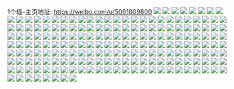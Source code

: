 1个瑶-主页地址: https://weibo.com/u/5061009800 
![](https://wx4.sinaimg.cn/mw2000/005wvtQkgy1h9543j2v9dj32c03401l2.jpg) 
![](https://wx4.sinaimg.cn/mw2000/005wvtQkgy1h9543b3mlij32c03401kz.jpg) 
![](https://wx4.sinaimg.cn/mw2000/005wvtQkgy1h9543qfuyxj32c0340u12.jpg) 
![](https://wx4.sinaimg.cn/mw2000/005wvtQkgy1h9543uezvwj31r02c0u0z.jpg) 
![](https://wx4.sinaimg.cn/mw2000/005wvtQkgy1h954402aa9j32c03407wk.jpg) 
![](https://wx4.sinaimg.cn/mw2000/005wvtQkgy1h95443xydbj31r0340x6t.jpg) 
![](https://wx4.sinaimg.cn/mw2000/005wvtQkgy1h95449gqnej31qz33zhdx.jpg) 
![](https://wx4.sinaimg.cn/mw2000/005wvtQkgy1h9544c8h6vj31oe2zf7wi.jpg) 
![](https://wx4.sinaimg.cn/mw2000/005wvtQkgy1h9544euch6j31sc2dsx6r.jpg) 
![](https://wx4.sinaimg.cn/mw2000/005wvtQkgy1h905lcptwsj323u35s1l1.jpg) 
![](https://wx4.sinaimg.cn/mw2000/005wvtQkgy1h905livbdpj322m33ynph.jpg) 
![](https://wx4.sinaimg.cn/mw2000/005wvtQkgy1h905ln8a2cj321y32ye84.jpg) 
![](https://wx4.sinaimg.cn/mw2000/005wvtQkgy1h905l6wezjj32213321l0.jpg) 
![](https://wx4.sinaimg.cn/mw2000/005wvtQkly1h8yq8tx7i8j32c03401l0.jpg) 
![](https://wx4.sinaimg.cn/mw2000/005wvtQkly1h8yq8xrhurj32c0340u10.jpg) 
![](https://wx4.sinaimg.cn/mw2000/005wvtQkly1h8yq91pll8j32c0340qv9.jpg) 
![](https://wx4.sinaimg.cn/mw2000/005wvtQkly1h8yq8rbj93j31sc2ds1l1.jpg) 
![](https://wx4.sinaimg.cn/mw2000/005wvtQkly1h8yq9au3l7j31o02yox6s.jpg) 
![](https://wx4.sinaimg.cn/mw2000/005wvtQkly1h8yq9e1uzsj31sc2dshdw.jpg) 
![](https://wx4.sinaimg.cn/mw2000/005wvtQkly1h8yq9hfz3rj32c0340qv9.jpg) 
![](https://wx4.sinaimg.cn/mw2000/005wvtQkly1h8yq9kpn8aj32c0340b2a.jpg) 
![](https://wx4.sinaimg.cn/mw2000/005wvtQkly1h8yq9p90euj32d6340npl.jpg) 
![](https://wx4.sinaimg.cn/mw2000/005wvtQkly1h8yq112niaj326e2wj4qq.jpg) 
![](https://wx4.sinaimg.cn/mw2000/005wvtQkly1h8tbmo45lij31pq31rkjn.jpg) 
![](https://wx4.sinaimg.cn/mw2000/005wvtQkly1h8tbks3tguj32c0340qv7.jpg) 
![](https://wx4.sinaimg.cn/mw2000/005wvtQkly1h8tbp7ocmkj31ot303x6r.jpg) 
![](https://wx4.sinaimg.cn/mw2000/005wvtQkly1h8tbqm8jxwj31c82drx6q.jpg) 
![](https://wx4.sinaimg.cn/mw2000/005wvtQkly1h8tbn724ecj30sg23uu0x.jpg) 
![](https://wx4.sinaimg.cn/mw2000/005wvtQkly1h8tbqyk6zuj31c82dq1ky.jpg) 
![](https://wx4.sinaimg.cn/mw2000/005wvtQkgy1h8oznl4j3wj30zo0n7n0a.jpg) 
![](https://wx4.sinaimg.cn/mw2000/005wvtQkgy1h8nwdnx6bfj30y81a4aok.jpg) 
![](https://wx4.sinaimg.cn/mw2000/005wvtQkgy1h8j1j1jhe8j31s135rx6r.jpg) 
![](https://wx4.sinaimg.cn/mw2000/005wvtQkgy1h8j1j5jv2nj31s035qkjn.jpg) 
![](https://wx4.sinaimg.cn/mw2000/005wvtQkgy1h8j1j9hgcmj31r535q1l1.jpg) 
![](https://wx4.sinaimg.cn/mw2000/005wvtQkgy1h8j1iy3y3cj31rz35s4qr.jpg) 
![](https://wx4.sinaimg.cn/mw2000/005wvtQkgy1h8j1jebujpj31s135r1l2.jpg) 
![](https://wx4.sinaimg.cn/mw2000/005wvtQkgy1h8foy9aqkoj325z2vy7wk.jpg) 
![](https://wx4.sinaimg.cn/mw2000/005wvtQkgy1h8foy65masj327g2xyqv8.jpg) 
![](https://wx4.sinaimg.cn/mw2000/005wvtQkgy1h8foycjd1pj32913014qs.jpg) 
![](https://wx4.sinaimg.cn/mw2000/005wvtQkgy1h88jkpd01lj30u01t20za.jpg) 
![](https://wx4.sinaimg.cn/mw2000/005wvtQkgy1h85b5j88imj30u01hcwt1.jpg) 
![](https://wx4.sinaimg.cn/mw2000/005wvtQkgy1h85b5jpy70j30u01hck7b.jpg) 
![](https://wx4.sinaimg.cn/mw2000/005wvtQkgy1h7ycf0fl62j30u01hfgvk.jpg) 
![](https://wx4.sinaimg.cn/mw2000/005wvtQkgy1h7yceytkqdj30u01hfwqf.jpg) 
![](https://wx4.sinaimg.cn/mw2000/005wvtQkgy1h7ycf184jkj30u01hcgve.jpg) 
![](https://wx4.sinaimg.cn/mw2000/005wvtQkgy1h7uwob41c2j30u0140q8j.jpg) 
![](https://wx4.sinaimg.cn/mw2000/005wvtQkgy1h7uwobh0qrj30u0153ak8.jpg) 
![](https://wx4.sinaimg.cn/mw2000/005wvtQkgy1h7uwoaq5gqj30u01hctke.jpg) 
![](https://wx4.sinaimg.cn/mw2000/005wvtQkgy1h7uwobu52mj30u01hcgyy.jpg) 
![](https://wx4.sinaimg.cn/mw2000/005wvtQkgy1h7tnoiiprdj30ue0u040g.jpg) 
![](https://wx4.sinaimg.cn/mw2000/005wvtQkgy1h7tmwidjf4j30u01hc7es.jpg) 
![](https://wx4.sinaimg.cn/mw2000/005wvtQkgy1h7tmwit8xoj30u01hcqdh.jpg) 
![](https://wx4.sinaimg.cn/mw2000/005wvtQkgy1h7tmwjaltcj30u01hd496.jpg) 
![](https://wx4.sinaimg.cn/mw2000/005wvtQkgy1h7tmwjpeccj30u01hdqdp.jpg) 
![](https://wx4.sinaimg.cn/mw2000/005wvtQkgy1h7oxd7t2w8j30u01hbk0t.jpg) 
![](https://wx4.sinaimg.cn/mw2000/005wvtQkgy1h7oxd87s9gj30u01hdk1b.jpg) 
![](https://wx4.sinaimg.cn/mw2000/005wvtQkgy1h7oxd8mgvij30u0140gv8.jpg) 
![](https://wx4.sinaimg.cn/mw2000/005wvtQkgy1h7oxd90ag9j30u0147jzt.jpg) 
![](https://wx4.sinaimg.cn/mw2000/005wvtQkgy1h7oxd9fzjuj30u01hd7f8.jpg) 
![](https://wx4.sinaimg.cn/mw2000/005wvtQkgy1h7oxda7h21j30u0140jzb.jpg) 
![](https://wx4.sinaimg.cn/mw2000/005wvtQkgy1h7oxdasattj30u01ie7f2.jpg) 
![](https://wx4.sinaimg.cn/mw2000/005wvtQkgy1h7oxd7883wj30u01hdn8f.jpg) 
![](https://wx4.sinaimg.cn/mw2000/005wvtQkgy1h7oxdb7yrrj30u0140k0u.jpg) 
![](https://wx4.sinaimg.cn/mw2000/005wvtQkgy1h7i0uy982pj31mc25s4qp.jpg) 
![](https://wx4.sinaimg.cn/mw2000/005wvtQkgy1h7i0v6j8ahj30u01hcjya.jpg) 
![](https://wx4.sinaimg.cn/mw2000/005wvtQkgy1h7i13ero4sj31ht1htnjv.jpg) 
![](https://wx4.sinaimg.cn/mw2000/005wvtQkgy1h7i13i8oduj30cp0db40h.jpg) 
![](https://wx4.sinaimg.cn/mw2000/005wvtQkgy1h7i0jnietij323u35skjm.jpg) 
![](https://wx4.sinaimg.cn/mw2000/005wvtQkgy1h7i0jqca9wj323t35su0x.jpg) 
![](https://wx4.sinaimg.cn/mw2000/005wvtQkgy1h7i0jk7xe2j323t35rnpd.jpg) 
![](https://wx4.sinaimg.cn/mw2000/005wvtQkgy1h7i0jt35mgj323u35sb2a.jpg) 
![](https://wx4.sinaimg.cn/mw2000/005wvtQkgy1h7i0jwjypwj31s135sb2b.jpg) 
![](https://wx4.sinaimg.cn/mw2000/005wvtQkgy1h7i0jzt2gqj31s135sb2b.jpg) 
![](https://wx4.sinaimg.cn/mw2000/005wvtQkgy1h7fx0main8j30w01kwnpd.jpg) 
![](https://wx4.sinaimg.cn/mw2000/005wvtQkgy1h7fx0nizodj30w01kw7wh.jpg) 
![](https://wx4.sinaimg.cn/mw2000/005wvtQkgy1h77ojeiau9j31c92ds4qp.jpg) 
![](https://wx4.sinaimg.cn/mw2000/005wvtQkgy1h77ol8njsij31r0340hdv.jpg) 
![](https://wx4.sinaimg.cn/mw2000/005wvtQkgy1h77opidiifj31c82axqv6.jpg) 
![](https://wx4.sinaimg.cn/mw2000/005wvtQkgy1h77ojkvgnvj31c82dqhdu.jpg) 
![](https://wx4.sinaimg.cn/mw2000/005wvtQkgy1h77ojhosl7j31r0340b2b.jpg) 
![](https://wx4.sinaimg.cn/mw2000/005wvtQkgy1h77ojnkiqsj31c92dsx6q.jpg) 
![](https://wx4.sinaimg.cn/mw2000/005wvtQkgy1h74ffen80mj30gk090tam.jpg) 
![](https://wx4.sinaimg.cn/mw2000/005wvtQkgy1h74ffh4dfsj31o01o0kgm.jpg) 
![](https://wx4.sinaimg.cn/mw2000/005wvtQkgy1h74ffiyl0vj32c0340x6p.jpg) 
![](https://wx4.sinaimg.cn/mw2000/005wvtQkgy1h72ygutkjwj31r0340x6s.jpg) 
![](https://wx4.sinaimg.cn/mw2000/005wvtQkgy1h72ygskwhzj31kg2sd7wj.jpg) 
![](https://wx4.sinaimg.cn/mw2000/005wvtQkgy1h72ygwzfz3j31o62sue83.jpg) 
![](https://wx4.sinaimg.cn/mw2000/005wvtQkgy1h72yh0hwfqj326z2xbkjp.jpg) 
![](https://wx4.sinaimg.cn/mw2000/005wvtQkgy1h72yhbtysbj321z2qnnpe.jpg) 
![](https://wx4.sinaimg.cn/mw2000/005wvtQkgy1h72yh3m3phj31jw2rdu0z.jpg) 
![](https://wx4.sinaimg.cn/mw2000/005wvtQkgy1h72yh6ozcnj32c0340npf.jpg) 
![](https://wx4.sinaimg.cn/mw2000/005wvtQkgy1h72yhf59yvj32c0340u0x.jpg) 
![](https://wx4.sinaimg.cn/mw2000/005wvtQkgy1h72yh9eqxyj32c03401kz.jpg) 
![](https://wx4.sinaimg.cn/mw2000/005wvtQkgy1h722h3tsllj30xc3p7hdt.jpg) 
![](https://wx4.sinaimg.cn/mw2000/005wvtQkgy1h722gsb6d9j323t35stdp.jpg) 
![](https://wx4.sinaimg.cn/mw2000/005wvtQkgy1h722gw8zjvj315o3jb7wi.jpg) 
![](https://wx4.sinaimg.cn/mw2000/005wvtQkgy1h722gu8vnyj323t35sn2f.jpg) 
![](https://wx4.sinaimg.cn/mw2000/005wvtQkgy1h722h832ayj32dd35sb2b.jpg) 
![](https://wx4.sinaimg.cn/mw2000/005wvtQkgy1h722gy7u4jj323u35sx6q.jpg) 
![](https://wx4.sinaimg.cn/mw2000/005wvtQkgy1h722h0enn6j323u35se83.jpg) 
![](https://wx4.sinaimg.cn/mw2000/005wvtQkgy1h722h2dbudj323u35pqv6.jpg) 
![](https://wx4.sinaimg.cn/mw2000/005wvtQkgy1h722h5upaoj323u35shdv.jpg) 
![](https://wx4.sinaimg.cn/mw2000/005wvtQkgy1h6v4js2ybwj31bk27tad2.jpg) 
![](https://wx4.sinaimg.cn/mw2000/005wvtQkgy1h6v4joq10aj31c72724qp.jpg) 
![](https://wx4.sinaimg.cn/mw2000/005wvtQkgy1h6v4jpg14ij30vo1kqqgo.jpg) 
![](https://wx4.sinaimg.cn/mw2000/005wvtQkgy1h6v4jquf32j31c92dsqv5.jpg) 
![](https://wx4.sinaimg.cn/mw2000/005wvtQkgy1h6hzn5anjuj31r0340hdn.jpg) 
![](https://wx4.sinaimg.cn/mw2000/005wvtQkgy1h6hzn864i4j32d23401l0.jpg) 
![](https://wx4.sinaimg.cn/mw2000/005wvtQkgy1h6hzncl51yj31r0340x6r.jpg) 
![](https://wx4.sinaimg.cn/mw2000/005wvtQkgy1h6hznhqfxaj31mu2wm1kx.jpg) 
![](https://wx4.sinaimg.cn/mw2000/005wvtQkgy1h6hzn1dt0gj31nd2seaqp.jpg) 
![](https://wx4.sinaimg.cn/mw2000/005wvtQkgy1h6hzn2mtpfj32c0340npe.jpg) 
![](https://wx4.sinaimg.cn/mw2000/005wvtQkgy1h6hznf4skrj31pd313u0z.jpg) 
![](https://wx4.sinaimg.cn/mw2000/005wvtQkgy1h6hzno9e0kj31qr35sdvk.jpg) 
![](https://wx4.sinaimg.cn/mw2000/005wvtQkgy1h667xhyrn1j31c928o4oz.jpg) 
![](https://wx4.sinaimg.cn/mw2000/005wvtQkgy1h5zpkrqxu7j31r03407wl.jpg) 
![](https://wx4.sinaimg.cn/mw2000/005wvtQkgy1h5zpkugkp4j31r0340npg.jpg) 
![](https://wx4.sinaimg.cn/mw2000/005wvtQkgy1h5zpkwv6vjj31r0340e85.jpg) 
![](https://wx4.sinaimg.cn/mw2000/005wvtQkgy1h5zpkzeubyj322n340x6t.jpg) 
![](https://wx4.sinaimg.cn/mw2000/005wvtQkgy1h5zpl210z3j31r0305u11.jpg) 
![](https://wx4.sinaimg.cn/mw2000/005wvtQkgy1h5zpl4al8zj31o131kb2a.jpg) 
![](https://wx4.sinaimg.cn/mw2000/005wvtQkgy1h5ybcs0a5vj31uo18gqq9.jpg) 
![](https://wx4.sinaimg.cn/mw2000/005wvtQkgy1h5ybe7jaojj315o1jl7wh.jpg) 
![](https://wx4.sinaimg.cn/mw2000/005wvtQkgy1h5ybcp4dxqj31uo18g4qp.jpg) 
![](https://wx4.sinaimg.cn/mw2000/005wvtQkgy1h5ybct2ze4j318g1uowie.jpg) 
![](https://wx4.sinaimg.cn/mw2000/005wvtQkgy1h5ybcvbt0vj318g1uowmw.jpg) 
![](https://wx4.sinaimg.cn/mw2000/005wvtQkgy1h5ybcu9jcbj30yn1lqjzt.jpg) 
![](https://wx4.sinaimg.cn/mw2000/005wvtQkgy1h5ybcx6t7ij32d2340n42.jpg) 
![](https://wx4.sinaimg.cn/mw2000/005wvtQkgy1h5tzrmqsi8j318y27xat8.jpg) 
![](https://wx4.sinaimg.cn/mw2000/005wvtQkgy1h5tzrkrs05j31c92dsnfv.jpg) 
![](https://wx4.sinaimg.cn/mw2000/005wvtQkgy1h5tzroiwjjj31c92ds7wi.jpg) 
![](https://wx4.sinaimg.cn/mw2000/005wvtQkgy1h5tzrq78l0j31c92ds7wi.jpg) 
![](https://wx4.sinaimg.cn/mw2000/005wvtQkgy1h5tzrs6dpgj31c92ds7wj.jpg) 
![](https://wx4.sinaimg.cn/mw2000/005wvtQkgy1h5szsc9bbfj323u35skjn.jpg) 
![](https://wx4.sinaimg.cn/mw2000/005wvtQkgy1h5szsei9iqj323u35s4qr.jpg) 
![](https://wx4.sinaimg.cn/mw2000/005wvtQkgy1h5szsgrpajj323u35swkl.jpg) 
![](https://wx4.sinaimg.cn/mw2000/005wvtQkgy1h5szsj2jizj323u35sq89.jpg) 
![](https://wx4.sinaimg.cn/mw2000/005wvtQkgy1h5szs9a5x3j323u35snpg.jpg) 
![](https://wx4.sinaimg.cn/mw2000/005wvtQkgy1h5odxv8vx8j31c92dse82.jpg) 
![](https://wx4.sinaimg.cn/mw2000/005wvtQkgy1h5odxx1ujxj31c92ds4qq.jpg) 
![](https://wx4.sinaimg.cn/mw2000/005wvtQkgy1h5odxyhssnj31c92dsu0x.jpg) 
![](https://wx4.sinaimg.cn/mw2000/005wvtQkgy1h5jey8chg7j30zo0ns78y.jpg) 
![](https://wx4.sinaimg.cn/mw2000/005wvtQkgy1h5g9creuocj332x340qv7.jpg) 
![](https://wx4.sinaimg.cn/mw2000/005wvtQkgy1h5g9coegjaj30qy0zytgh.jpg) 
![](https://wx4.sinaimg.cn/mw2000/005wvtQkgy1h5g9ctqhbmj31r02c0u0x.jpg) 
![](https://wx4.sinaimg.cn/mw2000/005wvtQkgy1h5g9cyfzixj333x340kjr.jpg) 
![](https://wx4.sinaimg.cn/mw2000/005wvtQkgy1h5g9d1fv1vj327x27xx6s.jpg) 
![](https://wx4.sinaimg.cn/mw2000/005wvtQkgy1h5g9d5sv29j31nw2yihdv.jpg) 
![](https://wx4.sinaimg.cn/mw2000/005wvtQkgy1h5dunh2e3kj30wu1kv1kx.jpg) 
![](https://wx4.sinaimg.cn/mw2000/005wvtQkgy1h5dunkfnh3j31o22yokjo.jpg) 
![](https://wx4.sinaimg.cn/mw2000/005wvtQkgy1h5cqf2otrhj30w01kwwr8.jpg) 
![](https://wx4.sinaimg.cn/mw2000/005wvtQkgy1h5cqf4hk4wj315o2q0x6p.jpg) 
![](https://wx4.sinaimg.cn/mw2000/005wvtQkgy1h5cqf5nk3kj30w01kw1kx.jpg) 
![](https://wx4.sinaimg.cn/mw2000/005wvtQkgy1h5cqf75aaaj30w11kwnpd.jpg) 
![](https://wx4.sinaimg.cn/mw2000/005wvtQkgy1h5cqf1v1mij315o2cfb29.jpg) 
![](https://wx4.sinaimg.cn/mw2000/005wvtQkgy1h5cqf86iisj30w11kwqt4.jpg) 
![](https://wx4.sinaimg.cn/mw2000/005wvtQkgy1h539aie1d2j30uk65f1kz.jpg) 
![](https://wx4.sinaimg.cn/mw2000/005wvtQkgy1h539alrcdxj30uk6fqx6q.jpg) 
![](https://wx4.sinaimg.cn/mw2000/005wvtQkgy1h539apgcewj30uk7x7x6s.jpg) 
![](https://wx4.sinaimg.cn/mw2000/005wvtQkgy1h539asvat1j30uk7wz4qs.jpg) 
![](https://wx4.sinaimg.cn/mw2000/005wvtQkgy1h539axm8wtj30uk8z3qv9.jpg) 
![](https://wx4.sinaimg.cn/mw2000/005wvtQkgy1h539aejru6j30uk9fxqv9.jpg) 
![](https://wx4.sinaimg.cn/mw2000/005wvtQkgy1h539b190cuj30uk7uhu0z.jpg) 
![](https://wx4.sinaimg.cn/mw2000/005wvtQkgy1h539b4os6lj30uk7igx6r.jpg) 
![](https://wx4.sinaimg.cn/mw2000/005wvtQkgy1h539b8229uj30uk7zbnpg.jpg) 
![](https://wx4.sinaimg.cn/mw2000/005wvtQkgy1h4qrg36q3yj31nz2sx7wj.jpg) 
![](https://wx4.sinaimg.cn/mw2000/005wvtQkgy1h4qrg571ggj31qz3224qq.jpg) 
![](https://wx4.sinaimg.cn/mw2000/005wvtQkgy1h4qrg7rjrfj31o02yo4qr.jpg) 
![](https://wx4.sinaimg.cn/mw2000/005wvtQkgy1h4qrga36z5j31r0340qv6.jpg) 
![](https://wx4.sinaimg.cn/mw2000/005wvtQkgy1h4qrgboi4ij31n92gvb29.jpg) 
![](https://wx4.sinaimg.cn/mw2000/005wvtQkgy1h4qrgd6e2ij327j1h1b29.jpg) 
![](https://wx4.sinaimg.cn/mw2000/005wvtQkgy1h4qrg0qpryj32gv1n91ky.jpg) 
![](https://wx4.sinaimg.cn/mw2000/005wvtQkgy1h4qrgf3npfj31n92gvu0x.jpg) 
![](https://wx4.sinaimg.cn/mw2000/005wvtQkgy1h4qrggqn8ej32dy1lbkjl.jpg) 
![](https://wx4.sinaimg.cn/mw2000/005wvtQkgy1h4bn7rd7osj31v811s7qi.jpg) 
![](https://wx4.sinaimg.cn/mw2000/005wvtQkgy1h4bn7xfdccj30zg1baqbe.jpg) 
![](https://wx4.sinaimg.cn/mw2000/005wvtQkgy1h4bn7zvw2uj31611k0tph.jpg) 
![](https://wx4.sinaimg.cn/mw2000/005wvtQkgy1h46ai9jjxuj31r0340qv8.jpg) 
![](https://wx4.sinaimg.cn/mw2000/005wvtQkgy1h46ai3c79fj31r03404qr.jpg) 
![](https://wx4.sinaimg.cn/mw2000/005wvtQkgy1h46ai10limj31o02801ky.jpg) 
![](https://wx4.sinaimg.cn/mw2000/005wvtQkgy1h46aidyaldj31qn33d4qr.jpg) 
![](https://wx4.sinaimg.cn/mw2000/005wvtQkgy1h46aihl8p3j32b32ylu0y.jpg) 
![](https://wx4.sinaimg.cn/mw2000/005wvtQkgy1h3ysies0hjj31o22yox6r.jpg) 
![](https://wx4.sinaimg.cn/mw2000/005wvtQkgy1h3ysicx9vij31o22yokjn.jpg) 
![](https://wx4.sinaimg.cn/mw2000/005wvtQkgy1h3ysih1dn8j31o22yob2b.jpg) 
![](https://wx4.sinaimg.cn/mw2000/005wvtQkgy1h3v974qqkmj31c92dsb2a.jpg) 
![](https://wx4.sinaimg.cn/mw2000/005wvtQkgy1h3v977wf4gj31c92ds7wi.jpg) 
![](https://wx4.sinaimg.cn/mw2000/005wvtQkgy1h3v97b7htqj31c92dse82.jpg) 
![](https://wx4.sinaimg.cn/mw2000/005wvtQkgy1h3kr4ha5klj33401r0qv8.jpg) 
![](https://wx4.sinaimg.cn/mw2000/005wvtQkgy1h3kr4vz1plj32cz3401kz.jpg) 
![](https://wx4.sinaimg.cn/mw2000/005wvtQkgy1h3kr512oiaj31r03404qq.jpg) 
